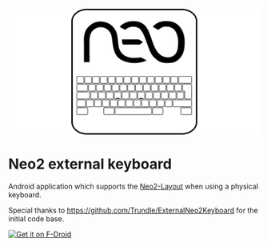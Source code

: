 ![logo](https://raw.githubusercontent.com/Viatorus/neo2-external-keyboard/main/images/logo_banner.png)

# Neo2 external keyboard

Android application which supports the [Neo2-Layout](https://neo-layout.org/) when using a physical keyboard.

Special thanks to https://github.com/Trundle/ExternalNeo2Keyboard for the initial code base.


[<img src="https://fdroid.gitlab.io/artwork/badge/get-it-on.png"
     alt="Get it on F-Droid"
     height="80">](https://f-droid.org/packages/de.viatorus.neo2externalkeyboard/)
